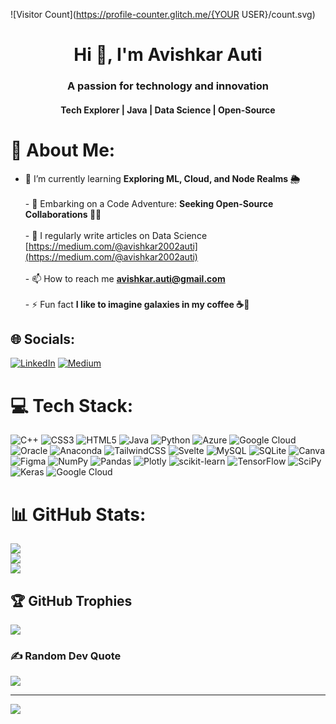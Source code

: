 ![Visitor Count](https://profile-counter.glitch.me/{YOUR USER}/count.svg)
<h1 align="center">Hi 👋, I'm Avishkar Auti</h1>
<h3 align="center">A passion for technology and innovation </h3>
<h4 align="center">Tech Explorer | Java | Data Science | Open-Source </h4>

# 💫 About Me:
- 🌱 I’m currently learning **Exploring ML, Cloud, and Node Realms 🌦️**<br><br>- 👯 Embarking on a Code Adventure: **Seeking Open-Source Collaborations 🚀🔗**<br><br>- 📝 I regularly write articles on Data Science [https://medium.com/@avishkar2002auti](https://medium.com/@avishkar2002auti)<br><br>- 📫 How to reach me **avishkar.auti@gmail.com**<br><br>- ⚡ Fun fact **I like to imagine galaxies in my coffee ☕🌌**<br>


## 🌐 Socials:
[![LinkedIn](https://img.shields.io/badge/LinkedIn-%230077B5.svg?logo=linkedin&logoColor=white)](https://linkedin.com/in/avishkar.auti) [![Medium](https://img.shields.io/badge/Medium-12100E?logo=medium&logoColor=white)](https://medium.com/@@avishkar07auti) 

# 💻 Tech Stack:
![C++](https://img.shields.io/badge/c++-%2300599C.svg?style=flat&logo=c%2B%2B&logoColor=white) ![CSS3](https://img.shields.io/badge/css3-%231572B6.svg?style=flat&logo=css3&logoColor=white) ![HTML5](https://img.shields.io/badge/html5-%23E34F26.svg?style=flat&logo=html5&logoColor=white) ![Java](https://img.shields.io/badge/java-%23ED8B00.svg?style=flat&logo=java&logoColor=white) ![Python](https://img.shields.io/badge/python-3670A0?style=flat&logo=python&logoColor=ffdd54) ![Azure](https://img.shields.io/badge/azure-%230072C6.svg?style=flat&logo=azure-devops&logoColor=white) ![Google Cloud](https://img.shields.io/badge/Google%20Cloud-%234285F4.svg?style=flat&logo=google-cloud&logoColor=white) ![Oracle](https://img.shields.io/badge/Oracle-F80000?style=flat&logo=oracle&logoColor=white) ![Anaconda](https://img.shields.io/badge/Anaconda-%2344A833.svg?style=flat&logo=anaconda&logoColor=white) ![TailwindCSS](https://img.shields.io/badge/tailwindcss-%2338B2AC.svg?style=flat&logo=tailwind-css&logoColor=white) ![Svelte](https://img.shields.io/badge/svelte-%23f1413d.svg?style=flat&logo=svelte&logoColor=white) ![MySQL](https://img.shields.io/badge/mysql-%2300f.svg?style=flat&logo=mysql&logoColor=white) ![SQLite](https://img.shields.io/badge/sqlite-%2307405e.svg?style=flat&logo=sqlite&logoColor=white) ![Canva](https://img.shields.io/badge/Canva-%2300C4CC.svg?style=flat&logo=Canva&logoColor=white) 	![Figma](https://img.shields.io/badge/figma-%23F24E1E.svg?style=flat&logo=figma&logoColor=white) ![NumPy](https://img.shields.io/badge/numpy-%23013243.svg?style=flat&logo=numpy&logoColor=white) ![Pandas](https://img.shields.io/badge/pandas-%23150458.svg?style=flat&logo=pandas&logoColor=white) ![Plotly](https://img.shields.io/badge/Plotly-%233F4F75.svg?style=flat&logo=plotly&logoColor=white) ![scikit-learn](https://img.shields.io/badge/scikit--learn-%23F7931E.svg?style=flat&logo=scikit-learn&logoColor=white) ![TensorFlow](https://img.shields.io/badge/TensorFlow-%23FF6F00.svg?style=flat&logo=TensorFlow&logoColor=white) ![SciPy](https://img.shields.io/badge/SciPy-%230C55A5.svg?style=flat&logo=scipy&logoColor=%white) ![Keras](https://img.shields.io/badge/Keras-%23D00000.svg?style=flat&logo=Keras&logoColor=white) ![Google Cloud](https://img.shields.io/badge/Google%20Cloud-%234285F4.svg?style=flat&logo=google-cloud&logoColor=white)
# 📊 GitHub Stats:
![](https://github-readme-stats.vercel.app/api?username=avishkar-auti&theme=swift&hide_border=false&include_all_commits=true&count_private=true)<br/>
![](https://github-readme-streak-stats.herokuapp.com/?user=avishkar-auti&theme=swift&hide_border=false)<br/>
![](https://github-readme-stats.vercel.app/api/top-langs/?username=avishkar-auti&theme=swift&hide_border=false&include_all_commits=true&count_private=true&layout=compact)

## 🏆 GitHub Trophies
![](https://github-profile-trophy.vercel.app/?username=avishkar-auti&theme=dark&no-frame=false&no-bg=false&margin-w=4)

### ✍️ Random Dev Quote
![](https://quotes-github-readme.vercel.app/api?type=horizontal&theme=dark)

---
[![](https://visitcount.itsvg.in/api?id=avishkar-auti&icon=6&color=5)](https://visitcount.itsvg.in)

<!-- Proudly created with GPRM ( https://gprm.itsvg.in ) -->
